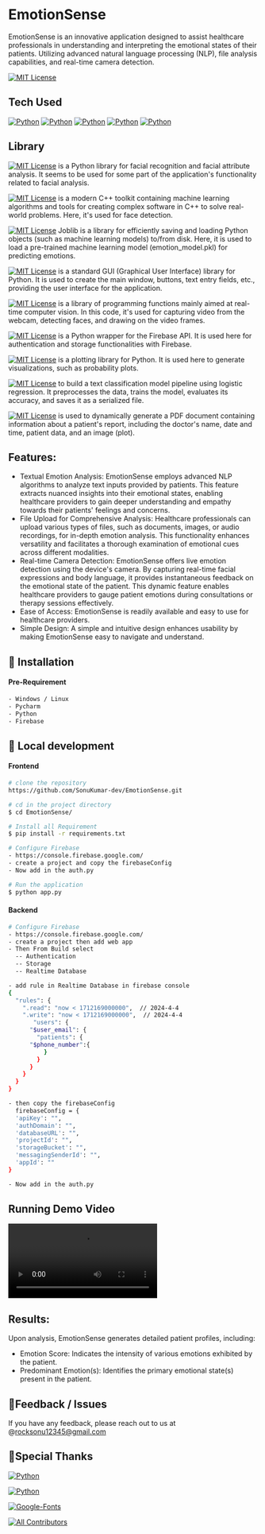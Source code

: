# EmotionSense
EmotionSense is an innovative application designed to assist healthcare professionals in understanding and interpreting the emotional states of their patients. Utilizing advanced natural language processing (NLP), file analysis capabilities, and real-time camera detection.

[![MIT License](https://img.shields.io/badge/Code-Private-green.svg)](https://github.com/SonuKumar-dev/EmotionSense.git) 

## Tech Used
[![Python](https://img.shields.io/badge/Python-3.11-DA552F.svg?style=for-the-badge&logo=python&logoColor=orange)](https://www.python.org/)
[![Python](https://img.shields.io/badge/Open-CV-7EBC6F.svg?style=for-the-badge&logo=opencv&logoColor=green)](https://opencv.org/)
[![Python](https://img.shields.io/badge/Firebase-Latest-FFCA28.svg?style=for-the-badge&logo=firebase&logoColor=yellow)](https://firebase.google.com/)
[![Python](https://img.shields.io/badge/Machine-Learning-CB171E.svg?style=for-the-badge&logo=uml&logoColor=red)](https://aws.amazon.com/machine-learning/)
[![Python](https://img.shields.io/badge/NLP-Language-FF4B4B.svg?style=for-the-badge&logo=joomla&logoColor=pink)](https://aws.amazon.com/what-is/nlp/#:~:text=Natural%20language%20processing%20(NLP)%20is,manipulate%2C%20and%20comprehend%20human%20language.)

## Library 

[![MIT License](https://img.shields.io/badge/Deepface-0.0.85-green.svg)](https://github.com/serengil/deepface) is a Python library for facial recognition and facial attribute analysis. It seems to be used for some part of the application's functionality related to facial analysis.

[![MIT License](https://img.shields.io/badge/Dlib-19.24.2-red.svg)](https://pypi.org/project/dlib/) is a modern C++ toolkit containing machine learning algorithms and tools for creating complex software in C++ to solve real-world problems. Here, it's used for face detection.

[![MIT License](https://img.shields.io/badge/Joblib-1.3.2-yellow.svg)](https://pypi.org/project/joblib/) Joblib is a library for efficiently saving and loading Python objects (such as machine learning models) to/from disk. Here, it is used to load a pre-trained machine learning model (emotion_model.pkl) for predicting emotions.

[![MIT License](https://img.shields.io/badge/Tkinter-latest-orange.svg)](https://docs.python.org/3/library/tkinter.html) is a standard GUI (Graphical User Interface) library for Python. It is used to create the main window, buttons, text entry fields, etc., providing the user interface for the application.

[![MIT License](https://img.shields.io/badge/CV2-4.9.0.80-pink.svg)](https://pypi.org/project/opencv-python/) is a library of programming functions mainly aimed at real-time computer vision. In this code, it's used for capturing video from the webcam, detecting faces, and drawing on the video frames.

[![MIT License](https://img.shields.io/badge/Pyrebase-4.9.0.80-voilet.svg)](https://pypi.org/project/pyrebase5/) is a Python wrapper for the Firebase API. It is used here for authentication and storage functionalities with Firebase.

[![MIT License](https://img.shields.io/badge/Matplotlib-3.8.3-lightgreen.svg)](https://pypi.org/project/matplotlib/) is a plotting library for Python. It is used here to generate visualizations, such as probability plots.

[![MIT License](https://img.shields.io/badge/sklearn-1.4.1-blue.svg)](https://pypi.org/project/scikit-learn/) to build a text classification model pipeline using logistic regression. It preprocesses the data, trains the model, evaluates its accuracy, and saves it as a serialized file.

[![MIT License](https://img.shields.io/badge/ReportLab-latest-lightorange.svg)](https://pypi.org/project/reportlab/) is used to dynamically generate a PDF document containing information about a patient's report, including the doctor's name, date and time, patient data, and an image (plot).

## Features:
- Textual Emotion Analysis:
    EmotionSense employs advanced NLP algorithms to analyze text inputs provided by patients. This feature extracts nuanced insights into their emotional states, enabling healthcare providers to gain deeper understanding and empathy towards their patients' feelings and concerns.
- File Upload for Comprehensive Analysis:
    Healthcare professionals can upload various types of files, such as documents, images, or audio recordings, for in-depth emotion analysis. This functionality enhances versatility and facilitates a thorough examination of emotional cues across different modalities.
- Real-time Camera Detection:
    EmotionSense offers live emotion detection using the device's camera. By capturing real-time facial expressions and body language, it provides instantaneous feedback on the emotional state of the patient. This dynamic feature enables healthcare providers to gauge patient emotions during consultations or therapy sessions effectively.
- Ease of Access:
    EmotionSense is readily available and easy to use for healthcare providers.
- Simple Design:
    A simple and intuitive design enhances usability by making EmotionSense easy to navigate and understand. 


## 🔭 Installation
#### Pre-Requirement

```bash
- Windows / Linux
- Pycharm
- Python
- Firebase
```

## 🔧 Local development
#### Frontend 

```bash
# clone the repository
https://github.com/SonuKumar-dev/EmotionSense.git

# cd in the project directory
$ cd EmotionSense/

# Install all Requirement
$ pip install -r requirements.txt

# Configure Firebase
- https://console.firebase.google.com/
- create a project and copy the firebaseConfig
- Now add in the auth.py  

# Run the application
$ python app.py

```
#### Backend

```bash
# Configure Firebase
- https://console.firebase.google.com/
- create a project then add web app
- Then From Build select 
  -- Authentication
  -- Storage
  -- Realtime Database

- add rule in Realtime Database in firebase console
{
  "rules": {
    ".read": "now < 1712169000000",  // 2024-4-4
    ".write": "now < 1712169000000",  // 2024-4-4
       "users": {
      "$user_email": {
        "patients": {
      "$phone_number":{
          }
        }
      }
    }
  }
}

- then copy the firebaseConfig 
  firebaseConfig = {
  'apiKey': "",
  'authDomain': "",
  'databaseURL': "",
  'projectId': "",
  'storageBucket': "",
  'messagingSenderId': "",
  'appId': ""
}

- Now add in the auth.py  

```
## Running Demo Video
![](emotion_video.mp4)

## Results:
Upon analysis, EmotionSense generates detailed patient profiles, including:

- Emotion Score: Indicates the intensity of various emotions exhibited by the patient.
- Predominant Emotion(s): Identifies the primary emotional state(s) present in the patient.

## 🐞Feedback / Issues

If you have any feedback, please reach out to us at @rocksonu12345@gmail.com

## 🙏Special Thanks
[![Python](https://img.shields.io/badge/Python-3.11-DA552F.svg?style=for-the-badge&logo=python&logoColor=orange)](https://www.python.org/)

[![Python](https://img.shields.io/badge/Open-CV-7EBC6F.svg?style=for-the-badge&logo=opencv&logoColor=green)](https://opencv.org/)

[![Google-Fonts](https://img.shields.io/badge/Google-Fonts-8C4FFF.svg?style=for-the-badge&logo=adobefonts&logoColor=white)](https://getbootstrap.com/)

[![All Contributors](https://img.shields.io/badge/All-Contributors-0B996E.svg?style=for-the-badge&logo=bitrise&logoColor=white)]()

